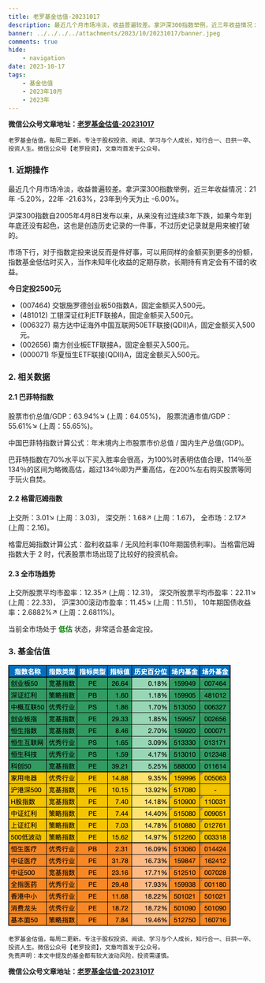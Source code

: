 ```yaml
---
title: 老罗基金估值-20231017
description: 最近几个月市场冷淡，收益普遍较差。拿沪深300指数举例，近三年收益情况：21年 -5.20%，22年 -21.63%，23年到今天为止 -6.00%。沪深300指数自2005年4月8日发布以来，从来没有过连续3年下跌，如果今年到年底还没有起色，这也是创造历史记录的一件事，不过历史记录就是用来被打破的。市场下行，对于指数定投来说反而是件好事，可以用同样的金额买到更多的份额
banner: ../../../../attachments/2023/10/20231017/banner.jpeg
comments: true
hide:
    - navigation
date: 2023-10-17
tags:
    - 基金估值
    - 2023年10月
    - 2023年
---
```


__微信公众号文章地址：[老罗基金估值-20231017](https://mp.weixin.qq.com/s/tJhRqBFtuxMYBYsE93YX2Q)__

```
老罗基金估值，每周二更新。专注于股权投资、阅读、学习与个人成长，知行合一、日拱一卒、投资人生。微信公众号【老罗投资】，文章均首发于公众号。
```

### 1. 近期操作

最近几个月市场冷淡，收益普遍较差。拿沪深300指数举例，近三年收益情况：21年 -5.20%，22年 -21.63%，23年到今天为止 -6.00%。

沪深300指数自2005年4月8日发布以来，从来没有过连续3年下跌，如果今年到年底还没有起色，这也是创造历史记录的一件事，不过历史记录就是用来被打破的。

市场下行，对于指数定投来说反而是件好事，可以用同样的金额买到更多的份额，指数基金低估时买入，当作未知年化收益的定期存款，长期持有肯定会有不错的收益。

**今日定投2500元**

+ (007464) 交银施罗德创业板50指数A，固定金额买入500元。
+ (481012) 工银深证红利ETF联接A，固定金额买入500元。
+ (006327) 易方达中证海外中国互联网50ETF联接(QDII)A，固定金额买入500元。
+ (002656) 南方创业板ETF联接A，固定金额买入500元。
+ (000071) 华夏恒生ETF联接(QDII)A，固定金额买入500元。

### 2. 相关数据

#### 2.1 巴菲特指数

股票市价总值/GDP：63.94%<span class="green">↘</span> (上周：64.05%)，
股票流通市值/GDP：55.61%<span class="green">↘</span> (上周：55.65%)。

中国巴菲特指数计算公式：年末境内上市股票市价总值 / 国内生产总值(GDP)。

巴菲特指数在70%水平以下买入胜率会很高，为100%时表明估值合理，114％至134％的区间为略微高估，超过134％即为严重高估，在200%左右购买股票等同于玩火自焚。

#### 2.2 格雷厄姆指数

上交所：3.01<span class="green">↘</span> (上周：3.03)，
深交所：1.68<span class="red">↗</span> (上周：1.67)，
全市场：2.17<span class="red">↗</span> (上周：2.16)。

格雷厄姆指数计算公式：盈利收益率 / 无风险利率(10年期国债利率)。当格雷厄姆指数大于 2 时，代表股票市场出现了比较好的投资机会。

#### 2.3 全市场趋势

上交所股票平均市盈率：12.35<span class="red">↗</span> (上周：12.31)，
深交所股票平均市盈率：22.11<span class="green">↘</span> (上周：22.33)，
沪深300滚动市盈率：11.45<span class="green">↘</span> (上周：11.51)，
10年期国债收益率：2.6882%<span class="red">↗</span> (上周：2.6811%)。

当前全市场处于 <strong style="color:green;">低估</strong> 状态，非常适合基金定投。

### 3. 基金估值

![低估值指数基金(当前估值便宜适合定投)](../../../attachments/2023/10/20231017/1.png)

```
老罗基金估值，每周二更新。专注于股权投资、阅读、学习与个人成长，知行合一、日拱一卒、投资人生。微信公众号【老罗投资】，文章均首发于公众号。
免责声明：本文中提及的基金都有较大波动风险，投资需谨慎。
```

__微信公众号文章地址：[老罗基金估值-20231017](https://mp.weixin.qq.com/s/tJhRqBFtuxMYBYsE93YX2Q)__